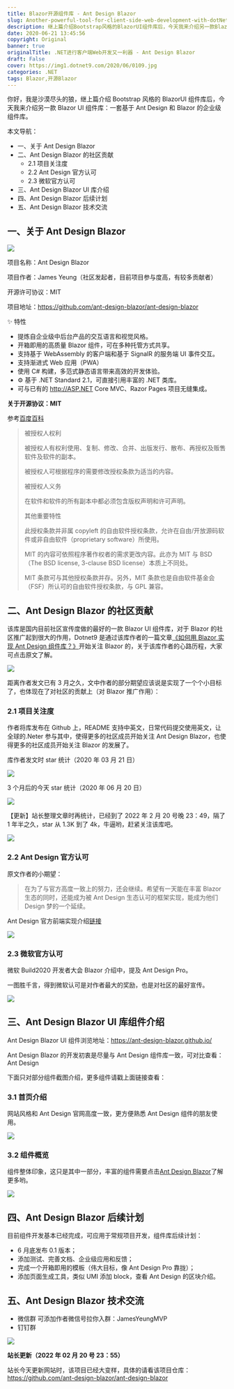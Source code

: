 ```yaml
---
title: Blazor开源组件库 - Ant Design Blazor
slug: Another-powerful-tool-for-client-side-web-development-with-dotNet-Ant-Design-Blazer
description: 继上篇介绍Bootstrap风格的BlazorUI组件库后，今天我来介绍另一款Blazor UI组件库：一套基于 Ant Design 和 Blazor 的企业级组件库。
date: 2020-06-21 13:45:56
copyright: Original
banner: true
originalTitle: .NET进行客户端Web开发又一利器 - Ant Design Blazor
draft: False
cover: https://img1.dotnet9.com/2020/06/0109.jpg
categories: .NET
tags: Blazor,开源Blazor
---
```


你好，我是沙漠尽头的狼，继上篇介绍 Bootstrap 风格的 BlazorUI 组件库后，今天我来介绍另一款 Blazor UI 组件库：一套基于 Ant Design 和 Blazor 的企业级组件库。

本文导航：

- 一、关于 Ant Design Blazor
- 二、Ant Design Blazor 的社区贡献
  - 2.1 项目关注度
  - 2.2 Ant Design 官方认可
  - 2.3 微软官方认可
- 三、Ant Design Blazor UI 库介绍
- 四、Ant Design Blazor 后续计划
- 五、Ant Design Blazor 技术交流

## 一、关于 Ant Design Blazor

![](https://img1.dotnet9.com/2020/06/0101.png)

项目名称：Ant Design Blazor

项目作者：James Yeung（社区发起者，目前项目参与度高，有较多贡献者）

开源许可协议：MIT

项目地址：https://github.com/ant-design-blazor/ant-design-blazor

✨ 特性

- 提炼自企业级中后台产品的交互语言和视觉风格。
- 开箱即用的高质量 Blazor 组件，可在多种托管方式共享。
- 支持基于 WebAssembly 的客户端和基于 SignalR 的服务端 UI 事件交互。
- 支持渐进式 Web 应用（PWA）
- 使用 C# 构建，多范式静态语言带来高效的开发体验。
- ⚙️ 基于 .NET Standard 2.1，可直接引用丰富的 .NET 类库。
- 可与已有的 http://ASP.NET Core MVC、Razor Pages 项目无缝集成。

**关于开源协议：MIT**

参考[百度百科](https://baike.baidu.com/item/MIT%25E8%25AE%25B8%25E5%258F%25AF%25E8%25AF%2581/6671281%3Ffr%3Daladdin)

> 被授权人权利
>
> 被授权人有权利使用、复制、修改、合并、出版发行、散布、再授权及贩售软件及软件的副本。
>
> 被授权人可根据程序的需要修改授权条款为适当的内容。
>
> 被授权人义务
>
> 在软件和软件的所有副本中都必须包含版权声明和许可声明。
>
> 其他重要特性
>
> 此授权条款并非属 copyleft 的自由软件授权条款，允许在自由/开放源码软件或非自由软件（proprietary software）所使用。
>
> MIT 的内容可依照程序著作权者的需求更改内容。此亦为 MIT 与 BSD（The BSD license, 3-clause BSD license）本质上不同处。
>
> MIT 条款可与其他授权条款并存。另外，MIT 条款也是自由软件基金会（FSF）所认可的自由软件授权条款，与 GPL 兼容。

## 二、Ant Design Blazor 的社区贡献

该库是国内目前社区宣传度做的最好的一款 Blazor UI 组件库，对于 Blazor 的社区推广起到很大的作用，Dotnet9 是通过该库作者的一篇文章[《如何用 Blazor 实现 Ant Design 组件库？》](https://mp.weixin.qq.com/s/Bhvp4EKgKh-lMyh6v3_Ayg)开始关注 Blazor 的，关于该库作者的心路历程，大家可点击原文了解。

![](https://img1.dotnet9.com/2020/06/0102.jpg)

距离作者发文已有 3 月之久，文中作者的部分期望应该说是实现了一个个小目标了，也体现在了对社区的贡献上（对 Blazor 推广作用）：

### 2.1 项目关注度

作者将库发布在 Github 上，README 支持中英文，日常代码提交使用英文，让全球的.Neter 参与其中，使得更多的社区成员开始关注 Ant Design Blazor，也使得更多的社区成员开始关注 Blazor 的发展了。

库作者发文时 star 统计（2020 年 03 月 21 日）

![](https://img1.dotnet9.com/2020/06/0103.jpg)

3 个月后的今天 star 统计（2020 年 06 月 20 日）

![](https://img1.dotnet9.com/2020/06/0104.jpg)

【更新】站长整理文章时再统计，已经到了 2022 年 2 月 20 号晚 23：49，隔了 1 年半之久，star 从 1.3K 到了 4k，牛逼哟，赶紧关注该库吧。

![](https://img1.dotnet9.com/2020/06/0105.png)

### 2.2 Ant Design 官方认可

原文作者的小期望：

> 在为了与官方高度一致上的努力，还会继续。希望有一天能在丰富 Blazor 生态的同时，还能成为被 Ant Design 生态认可的框架实现，能成为他们 Design 梦的一个延续。

Ant Design 官方前端实现介绍[链接](https://ant.design/docs/spec/introduce-cn%23%25E5%2589%258D%25E7%25AB%25AF%25E5%25AE%259E%25E7%258E%25B0)

![](https://img1.dotnet9.com/2020/06/0106.jpg)

### 2.3 微软官方认可

微软 Build2020 开发者大会 Blazor 介绍中，提及 Ant Design Pro。

一图胜千言，得到微软认可是对作者最大的奖励，也是对社区的最好宣传。

![](https://img1.dotnet9.com/2020/06/0107.jpg)

## 三、Ant Design Blazor UI 库组件介绍

Ant Design Blazor UI 组件浏览地址：https://ant-design-blazor.github.io/

Ant Design Blazor 的开发初衷是尽量与 Ant Design 组件库一致，可对比查看：Ant Design

下面只对部分组件截图介绍，更多组件请戳上面链接查看：

### 3.1 首页介绍

网站风格和 Ant Design 官网高度一致，更方便熟悉 Ant Design 组件的朋友使用。

![](https://img1.dotnet9.com/2020/06/0108.jpg)

### 3.2 组件概览

组件整体印象，这只是其中一部分，丰富的组件需要点击[Ant Design Blazor](https://ant-design-blazor.github.io/)了解更多哟。

![](https://img1.dotnet9.com/2020/06/0109.jpg)

## 四、Ant Design Blazor 后续计划

目前组件开发基本已经完成，可应用于常规项目开发，组件库后续计划：

- 6 月底发布 0.1 版本；
- 添加测试、完善文档、企业级应用和反馈；
- 完成一个开箱即用的模板（伟大目标，像 Ant Design Pro 靠拢）；
- 添加页面生成工具，类似 UMI 添加 block，查看 Ant Design 的区块介绍。

## 五、Ant Design Blazor 技术交流

- 微信群 可添加作者微信号拉你入群：JamesYeungMVP
- 钉钉群

![](https://img1.dotnet9.com/2020/06/0110.png)

**站长更新（2022 年 02 月 20 号 23：55）**

站长今天更新网站时，该项目已经大变样，具体的请看该项目仓库：https://github.com/ant-design-blazor/ant-design-blazor
